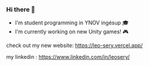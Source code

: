 ### Hi there 👋

- I'm student programming in YNOV ingésup 🎓
- I'm currently working on new Unity games! 🎮

check out my new website: https://leo-sery.vercel.app/

my linkedin : https://www.linkedin.com/in/leosery/
